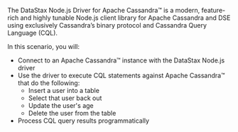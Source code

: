 The DataStax Node.js Driver for Apache Cassandra™ is a modern, feature-rich and highly tunable Node.js client library for Apache Cassandra and DSE using exclusively Cassandra’s binary protocol and Cassandra Query Language (CQL).

In this scenario, you will:

* Connect to an Apache Cassandra™ instance with the DataStax Node.js driver
* Use the driver to execute CQL statements against Apache Cassandra™ that do the following:
  * Insert a user into a table
  * Select that user back out
  * Update the user's age
  * Delete the user from the table
* Process CQL query results programmatically
